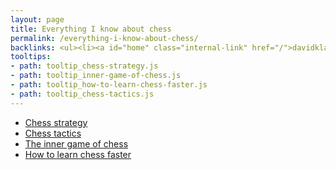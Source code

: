 ```yaml
---
layout: page
title: Everything I know about chess
permalink: /everything-i-know-about-chess/
backlinks: <ul><li><a id="home" class="internal-link" href="/">davidklaing.com</a></li></ul>
tooltips: 
- path: tooltip_chess-strategy.js
- path: tooltip_inner-game-of-chess.js
- path: tooltip_how-to-learn-chess-faster.js
- path: tooltip_chess-tactics.js
---
```


* <a id="chess-strategy" class="internal-link" href="/chess-strategy/">Chess strategy</a>
* <a id="chess-tactics" class="internal-link" href="/chess-tactics/">Chess tactics</a>
* <a id="inner-game-of-chess" class="internal-link" href="/inner-game-of-chess/">The inner game of chess</a>
* <a id="how-to-learn-chess-faster" class="internal-link" href="/how-to-learn-chess-faster/">How to learn chess faster</a>